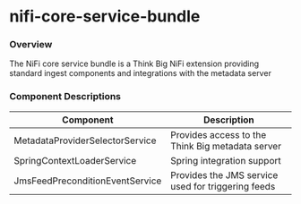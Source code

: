 nifi-core-service-bundle
==========

### Overview

The NiFi core service bundle is a Think Big NiFi extension providing standard ingest components and integrations with the metadata server

### Component Descriptions

| Component        | Description           |
| ------------- |-------------|
| MetadataProviderSelectorService | Provides access to the Think Big metadata server
| SpringContextLoaderService | Spring integration support
| JmsFeedPreconditionEventService | Provides the JMS service used for triggering feeds
